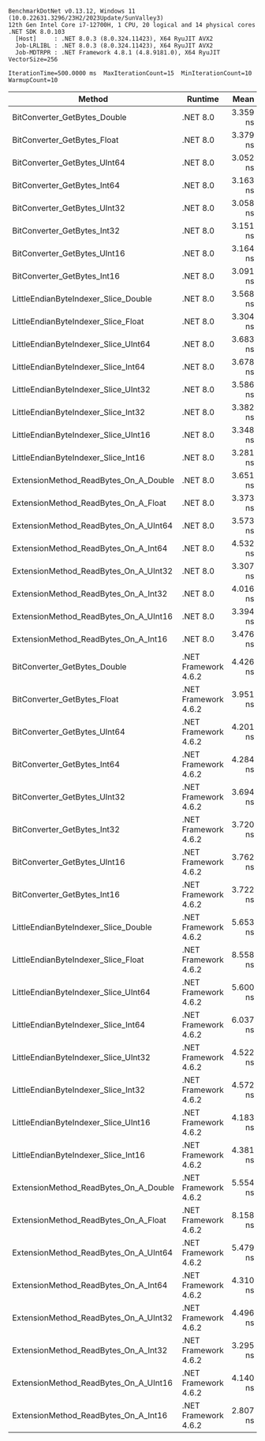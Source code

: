 ```

BenchmarkDotNet v0.13.12, Windows 11 (10.0.22631.3296/23H2/2023Update/SunValley3)
12th Gen Intel Core i7-12700H, 1 CPU, 20 logical and 14 physical cores
.NET SDK 8.0.103
  [Host]     : .NET 8.0.3 (8.0.324.11423), X64 RyuJIT AVX2
  Job-LRLIBL : .NET 8.0.3 (8.0.324.11423), X64 RyuJIT AVX2
  Job-MDTRPR : .NET Framework 4.8.1 (4.8.9181.0), X64 RyuJIT VectorSize=256

IterationTime=500.0000 ms  MaxIterationCount=15  MinIterationCount=10
WarmupCount=10

```

| Method                                | Runtime              |     Mean |     Error |    StdDev | Ratio | RatioSD |
|---------------------------------------|----------------------|---------:|----------:|----------:|------:|--------:|
| BitConverter_GetBytes_Double          | .NET 8.0             | 3.359 ns | 0.0618 ns | 0.0409 ns |  0.91 |    0.01 |
| BitConverter_GetBytes_Float           | .NET 8.0             | 3.379 ns | 0.0956 ns | 0.0632 ns |  0.92 |    0.02 |
| BitConverter_GetBytes_UInt64          | .NET 8.0             | 3.052 ns | 0.0481 ns | 0.0286 ns |  0.83 |    0.01 |
| BitConverter_GetBytes_Int64           | .NET 8.0             | 3.163 ns | 0.0416 ns | 0.0217 ns |  0.86 |    0.01 |
| BitConverter_GetBytes_UInt32          | .NET 8.0             | 3.058 ns | 0.0155 ns | 0.0102 ns |  0.83 |    0.01 |
| BitConverter_GetBytes_Int32           | .NET 8.0             | 3.151 ns | 0.0547 ns | 0.0362 ns |  0.86 |    0.02 |
| BitConverter_GetBytes_UInt16          | .NET 8.0             | 3.164 ns | 0.0650 ns | 0.0340 ns |  0.86 |    0.01 |
| BitConverter_GetBytes_Int16           | .NET 8.0             | 3.091 ns | 0.0417 ns | 0.0276 ns |  0.84 |    0.01 |
| LittleEndianByteIndexer_Slice_Double  | .NET 8.0             | 3.568 ns | 0.0551 ns | 0.0364 ns |  0.97 |    0.02 |
| LittleEndianByteIndexer_Slice_Float   | .NET 8.0             | 3.304 ns | 0.0875 ns | 0.0521 ns |  0.90 |    0.02 |
| LittleEndianByteIndexer_Slice_UInt64  | .NET 8.0             | 3.683 ns | 0.0853 ns | 0.0508 ns |  1.00 |    0.00 |
| LittleEndianByteIndexer_Slice_Int64   | .NET 8.0             | 3.678 ns | 0.0925 ns | 0.0612 ns |  1.00 |    0.02 |
| LittleEndianByteIndexer_Slice_UInt32  | .NET 8.0             | 3.586 ns | 0.1690 ns | 0.1581 ns |  0.97 |    0.05 |
| LittleEndianByteIndexer_Slice_Int32   | .NET 8.0             | 3.382 ns | 0.0429 ns | 0.0284 ns |  0.92 |    0.02 |
| LittleEndianByteIndexer_Slice_UInt16  | .NET 8.0             | 3.348 ns | 0.0618 ns | 0.0409 ns |  0.91 |    0.01 |
| LittleEndianByteIndexer_Slice_Int16   | .NET 8.0             | 3.281 ns | 0.0855 ns | 0.0566 ns |  0.89 |    0.02 |
| ExtensionMethod_ReadBytes_On_A_Double | .NET 8.0             | 3.651 ns | 0.1090 ns | 0.0721 ns |  0.99 |    0.02 |
| ExtensionMethod_ReadBytes_On_A_Float  | .NET 8.0             | 3.373 ns | 0.0613 ns | 0.0406 ns |  0.92 |    0.02 |
| ExtensionMethod_ReadBytes_On_A_UInt64 | .NET 8.0             | 3.573 ns | 0.0703 ns | 0.0465 ns |  0.97 |    0.02 |
| ExtensionMethod_ReadBytes_On_A_Int64  | .NET 8.0             | 4.532 ns | 0.1058 ns | 0.0630 ns |  1.23 |    0.02 |
| ExtensionMethod_ReadBytes_On_A_UInt32 | .NET 8.0             | 3.307 ns | 0.0631 ns | 0.0376 ns |  0.90 |    0.02 |
| ExtensionMethod_ReadBytes_On_A_Int32  | .NET 8.0             | 4.016 ns | 0.0661 ns | 0.0346 ns |  1.09 |    0.02 |
| ExtensionMethod_ReadBytes_On_A_UInt16 | .NET 8.0             | 3.394 ns | 0.1591 ns | 0.1488 ns |  0.91 |    0.04 |
| ExtensionMethod_ReadBytes_On_A_Int16  | .NET 8.0             | 3.476 ns | 0.2009 ns | 0.1781 ns |  0.94 |    0.06 |
| BitConverter_GetBytes_Double          | .NET Framework 4.6.2 | 4.426 ns | 0.1467 ns | 0.1301 ns |  1.21 |    0.04 |
| BitConverter_GetBytes_Float           | .NET Framework 4.6.2 | 3.951 ns | 0.3625 ns | 0.3027 ns |  1.03 |    0.05 |
| BitConverter_GetBytes_UInt64          | .NET Framework 4.6.2 | 4.201 ns | 0.0723 ns | 0.0478 ns |  1.14 |    0.02 |
| BitConverter_GetBytes_Int64           | .NET Framework 4.6.2 | 4.284 ns | 0.1595 ns | 0.1414 ns |  1.17 |    0.04 |
| BitConverter_GetBytes_UInt32          | .NET Framework 4.6.2 | 3.694 ns | 0.0609 ns | 0.0403 ns |  1.00 |    0.01 |
| BitConverter_GetBytes_Int32           | .NET Framework 4.6.2 | 3.720 ns | 0.0641 ns | 0.0424 ns |  1.01 |    0.02 |
| BitConverter_GetBytes_UInt16          | .NET Framework 4.6.2 | 3.762 ns | 0.0503 ns | 0.0299 ns |  1.02 |    0.02 |
| BitConverter_GetBytes_Int16           | .NET Framework 4.6.2 | 3.722 ns | 0.0572 ns | 0.0340 ns |  1.01 |    0.01 |
| LittleEndianByteIndexer_Slice_Double  | .NET Framework 4.6.2 | 5.653 ns | 0.0599 ns | 0.0356 ns |  1.54 |    0.02 |
| LittleEndianByteIndexer_Slice_Float   | .NET Framework 4.6.2 | 8.558 ns | 0.1736 ns | 0.1033 ns |  2.32 |    0.03 |
| LittleEndianByteIndexer_Slice_UInt64  | .NET Framework 4.6.2 | 5.600 ns | 0.0666 ns | 0.0396 ns |  1.52 |    0.02 |
| LittleEndianByteIndexer_Slice_Int64   | .NET Framework 4.6.2 | 6.037 ns | 0.2785 ns | 0.2605 ns |  1.63 |    0.08 |
| LittleEndianByteIndexer_Slice_UInt32  | .NET Framework 4.6.2 | 4.522 ns | 0.0784 ns | 0.0467 ns |  1.23 |    0.02 |
| LittleEndianByteIndexer_Slice_Int32   | .NET Framework 4.6.2 | 4.572 ns | 0.0586 ns | 0.0387 ns |  1.24 |    0.02 |
| LittleEndianByteIndexer_Slice_UInt16  | .NET Framework 4.6.2 | 4.183 ns | 0.0640 ns | 0.0423 ns |  1.14 |    0.02 |
| LittleEndianByteIndexer_Slice_Int16   | .NET Framework 4.6.2 | 4.381 ns | 0.1190 ns | 0.0787 ns |  1.19 |    0.02 |
| ExtensionMethod_ReadBytes_On_A_Double | .NET Framework 4.6.2 | 5.554 ns | 0.0817 ns | 0.0540 ns |  1.51 |    0.02 |
| ExtensionMethod_ReadBytes_On_A_Float  | .NET Framework 4.6.2 | 8.158 ns | 0.1691 ns | 0.1119 ns |  2.22 |    0.05 |
| ExtensionMethod_ReadBytes_On_A_UInt64 | .NET Framework 4.6.2 | 5.479 ns | 0.0559 ns | 0.0333 ns |  1.49 |    0.02 |
| ExtensionMethod_ReadBytes_On_A_Int64  | .NET Framework 4.6.2 | 4.310 ns | 0.0418 ns | 0.0277 ns |  1.17 |    0.01 |
| ExtensionMethod_ReadBytes_On_A_UInt32 | .NET Framework 4.6.2 | 4.496 ns | 0.0741 ns | 0.0441 ns |  1.22 |    0.02 |
| ExtensionMethod_ReadBytes_On_A_Int32  | .NET Framework 4.6.2 | 3.295 ns | 0.0789 ns | 0.0522 ns |  0.90 |    0.02 |
| ExtensionMethod_ReadBytes_On_A_UInt16 | .NET Framework 4.6.2 | 4.140 ns | 0.0114 ns | 0.0068 ns |  1.12 |    0.01 |
| ExtensionMethod_ReadBytes_On_A_Int16  | .NET Framework 4.6.2 | 2.807 ns | 0.0252 ns | 0.0167 ns |  0.76 |    0.01 |
